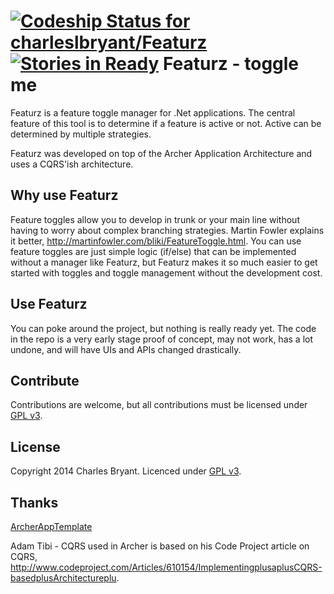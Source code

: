 [![Codeship Status for charleslbryant/Featurz](https://codeship.io/projects/0d5ab0c0-10d8-0132-f710-3a327caa04b7/status)](https://codeship.io/projects/32911)
[![Stories in Ready](https://badge.waffle.io/charleslbryant/Featurz.png?label=ready&title=Ready)](https://waffle.io/charleslbryant/Featurz)
Featurz - toggle me
=======

Featurz is a feature toggle manager for .Net applications. The central feature 
of this tool is to determine if a feature is active or not. Active can be 
determined by multiple strategies.

Featurz was developed on top of the Archer Application Architecture and uses a 
CQRS'ish architecture.

Why use Featurz
---------------

Feature toggles allow you to develop in trunk or your main line without having to worry
about complex branching strategies. Martin Fowler explains it better, http://martinfowler.com/bliki/FeatureToggle.html.
You can use feature toggles are just simple logic (if/else) that can be implemented without 
a manager like Featurz, but Featurz makes it so much easier to get started with 
toggles and toggle management without the development cost.

Use Featurz
-----------

You can poke around the project, but nothing is really ready yet. The code in the
repo is a very early stage proof of concept, may not work, has a lot undone, and 
will have UIs and APIs changed drastically.

Contribute
----------

Contributions are welcome, but all contributions must be licensed under [GPL v3](http://www.gnu.org/copyleft/gpl.html).

License
-------

Copyright 2014 Charles Bryant. Licenced under [GPL v3](http://www.gnu.org/copyleft/gpl.html).

Thanks
------
[ArcherAppTemplate](https://github.com/charleslbryant/ArcherAppTemplate)

Adam Tibi - CQRS used in Archer is based on his Code Project article on CQRS, 
http://www.codeproject.com/Articles/610154/ImplementingplusaplusCQRS-basedplusArchitectureplu.